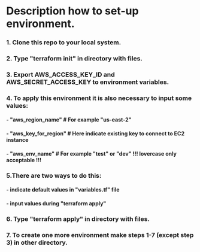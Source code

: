 # Description how to set-up environment.

### 1. Clone this repo to your local system.

### 2. Type "terraform init" in directory with files.

### 3. Export AWS_ACCESS_KEY_ID and AWS_SECRET_ACCESS_KEY to environment variables.

### 4. To apply this environment it is also necessary to input some values:
#### - "aws_region_name"     # For example "us-east-2"
#### - "aws_key_for_region"  # Here indicate existing key to connect to EC2 instance
#### - "aws_env_name"        # For example "test" or "dev" !!! lovercase only acceptable !!!

### 5.There are two ways to do this:
#### - indicate default values in "variables.tf" file
#### - input values during "terraform apply"

### 6. Type "terraform apply" in directory with files.

### 7. To create one more environment make steps 1-7 (except step 3) in other directory.
 

